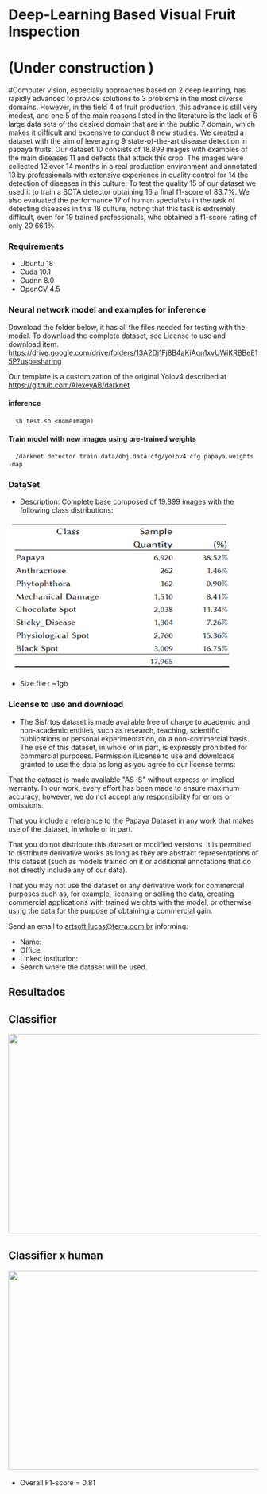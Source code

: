 # Deep-Learning Based Visual Fruit Inspection
# (Under construction )
#Computer vision, especially approaches based on
2 deep learning, has rapidly advanced to provide solutions to
3 problems in the most diverse domains. However, in the field
4 of fruit production, this advance is still very modest, and one
5 of the main reasons listed in the literature is the lack of
6 large data sets of the desired domain that are in the public
7 domain, which makes it difficult and expensive to conduct
8 new studies. We created a dataset with the aim of leveraging
9 state-of-the-art disease detection in papaya fruits. Our dataset
10 consists of 18.899 images with examples of the main diseases
11 and defects that attack this crop. The images were collected
12 over 14 months in a real production environment and annotated
13 by professionals with extensive experience in quality control for
14 the detection of diseases in this culture. To test the quality
15 of our dataset we used it to train a SOTA detector obtaining
16 a final f1-score of 83.7%. We also evaluated the performance
17 of human specialists in the task of detecting diseases in this
18 culture, noting that this task is extremely difficult, even for
19 trained professionals, who obtained a f1-score rating of only
20 66.1%

### Requirements
- Ubuntu 18
- Cuda 10.1
- Cudnn 8.0
- OpenCV 4.5


### Neural network model and examples for inference
Download the folder below, it has all the files needed for testing with the model.
To download the complete dataset, see License to use and download item.
https://drive.google.com/drive/folders/13A2Dj1Fj8B4aKiAqn1xvUWiKRBBeE15P?usp=sharing

Our template is a customization of the original Yolov4 described at https://github.com/AlexeyAB/darknet

#### inference
      sh test.sh <nomeImage)

#### Train model with new images using pre-trained weights
     ./darknet detector train data/obj.data cfg/yolov4.cfg papaya.weights -map


### DataSet
-  Description: Complete base composed of 19.899 images with the following class distributions:
<img src=https://github.com/jhony2507/Base_doencas_mamao/blob/main/tabela%20classes.png height=300 e width=450>


- Size file   : ~1gb
### License to use and download
- The Sisfrtos dataset is made available free of charge to academic and non-academic entities, such as research, teaching, scientific publications or personal experimentation, on a non-commercial basis. The use of this dataset, in whole or in part, is expressly prohibited for commercial purposes.
Permission iLicense to use and downloads granted to use the data as long as you agree to our license terms:

That the dataset is made available "AS IS" without express or implied warranty. In our work, every effort has been made to ensure maximum accuracy, however, we do not accept any responsibility for errors or omissions.

That you include a reference to the Papaya Dataset in any work that makes use of the dataset, in whole or in part.

That you do not distribute this dataset or modified versions. It is permitted to distribute derivative works as long as they are abstract representations of this dataset (such as models trained on it or additional annotations that do not directly include any of our data).

That you may not use the dataset or any derivative work for commercial purposes such as, for example, licensing or selling the data, creating commercial applications with trained weights with the model, or otherwise using the data for the purpose of obtaining a commercial gain.

Send an email to artsoft.lucas@terra.com.br informing:
* Name:
* Office:
* Linked institution:
* Search where the dataset will be used.



## Resultados

## Classifier
<img src=https://github.com/jhony2507/Base_doencas_mamao/blob/main/grafico%20Grafico_resultado.png height=400 e width=650>

## Classifier x human
<img src=https://github.com/jhony2507/Base_doencas_mamao/blob/main/grafico%20Grafico_homemMaquina.png height=400 e width=650>


* Overall F1-score = 0.81
